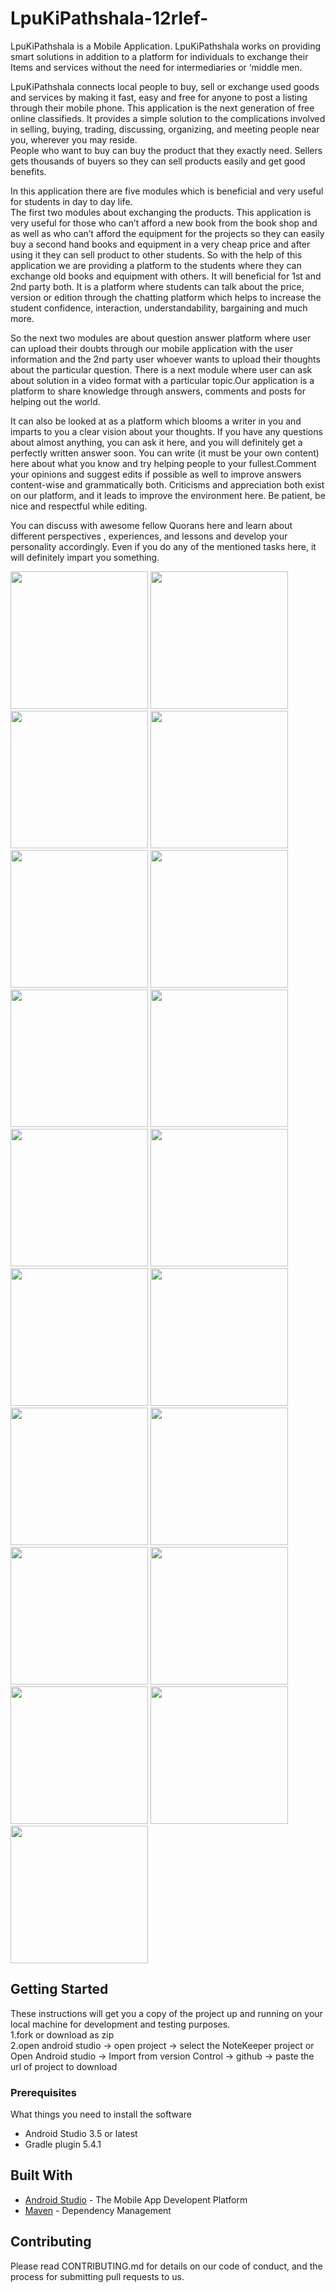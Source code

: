 # LpuKiPathshala-12rlef-


LpuKiPathshala is a Mobile Application. LpuKiPathshala works on providing smart solutions in addition to a platform for individuals to exchange their Items and services without the need for intermediaries or ‘middle men. 

LpuKiPathshala connects local people to buy, sell or exchange used goods and services by making it fast, easy and free for anyone to post a listing through their mobile phone. This application is the next generation of free online classifieds. It provides a simple solution to the complications involved in selling, buying, trading, discussing, organizing, and meeting people near you, wherever you may reside.  
People who want to buy can buy the product that they exactly need. Sellers gets thousands of buyers so they can sell products easily and get good benefits.  


In this application there are five modules which is beneficial and very useful for students in day to day life.   
The first two modules about exchanging the products. This application  is very useful for those who can’t afford a new book from the book shop and as well as who can’t afford the equipment for the projects so they can easily buy a second hand books and equipment in a very cheap price and after using it they can sell product to other students. So with the help of this application we are providing a platform to the students where they can exchange old books and equipment with others. It will beneficial for 1st and 2nd party both. It is a platform where students can talk about the price, version or edition through the chatting platform which helps to increase the student confidence, interaction, understandability, bargaining and much more.  

So the next two modules are about question answer platform where user can upload their doubts through our mobile application with the user information and the 2nd party user whoever wants to upload their thoughts about the particular question. There is a next module where user can ask about solution in a video format with a particular topic.Our application is a platform to share knowledge through answers, comments and posts for helping out the world. 

It can also be looked at as a platform which blooms a writer in you and imparts to you a clear vision about your thoughts. If you have any questions about almost anything, you can ask it here, and you will definitely get a perfectly written answer soon. You can write (it must be your own content) here about what you know and try helping people to your fullest.Comment your opinions and suggest edits if possible as well to improve answers content-wise and grammatically both. Criticisms and appreciation both exist on our platform, and it leads to improve the environment here. Be patient, be nice and respectful while editing.

You can discuss with awesome fellow Quorans here and learn about different perspectives , experiences, and lessons and develop your personality accordingly. Even if you do any of the mentioned tasks here, it will definitely impart you something. 
  
  
  
<img src = "https://github.com/yashjainyj/LpuKiPathshala-12rlef-/blob/master/images/1.png" width = "220" > 
<img src = "https://github.com/yashjainyj/LpuKiPathshala-12rlef-/blob/master/images/2.png" width = "220" > 
<img src = "https://github.com/yashjainyj/LpuKiPathshala-12rlef-/blob/master/images/3.png" width = "220" > 
<img src = "https://github.com/yashjainyj/LpuKiPathshala-12rlef-/blob/master/images/4.png" width = "220" > 
<img src = "https://github.com/yashjainyj/LpuKiPathshala-12rlef-/blob/master/images/5.png" width = "220" > 
<img src = "https://github.com/yashjainyj/LpuKiPathshala-12rlef-/blob/master/images/6.png" width = "220" > 
<img src = "https://github.com/yashjainyj/LpuKiPathshala-12rlef-/blob/master/images/7.png" width = "220" > 
<img src = "https://github.com/yashjainyj/LpuKiPathshala-12rlef-/blob/master/images/8.png" width = "220" > 
<img src = "https://github.com/yashjainyj/LpuKiPathshala-12rlef-/blob/master/images/9.png" width = "220" > 
<img src = "https://github.com/yashjainyj/LpuKiPathshala-12rlef-/blob/master/images/10.png" width = "220" > 
<img src = "https://github.com/yashjainyj/LpuKiPathshala-12rlef-/blob/master/images/11.png" width = "220" > 
<img src = "https://github.com/yashjainyj/LpuKiPathshala-12rlef-/blob/master/images/12.png" width = "220" > 
<img src = "https://github.com/yashjainyj/LpuKiPathshala-12rlef-/blob/master/images/13.png" width = "220" > 
<img src = "https://github.com/yashjainyj/LpuKiPathshala-12rlef-/blob/master/images/14.png" width = "220" > 
<img src = "https://github.com/yashjainyj/LpuKiPathshala-12rlef-/blob/master/images/15.png" width = "220" > 
<img src = "https://github.com/yashjainyj/LpuKiPathshala-12rlef-/blob/master/images/16.png" width = "220" > 
<img src = "https://github.com/yashjainyj/LpuKiPathshala-12rlef-/blob/master/images/17.png" width = "220" > 
<img src = "https://github.com/yashjainyj/LpuKiPathshala-12rlef-/blob/master/images/18.png" width = "220" > 
<img src = "https://github.com/yashjainyj/LpuKiPathshala-12rlef-/blob/master/images/19.png" width = "220" > 

## Getting Started

These instructions will get you a copy of the project up and running on your local machine for development and testing purposes.
<br>
1.fork or download as zip
<br>
2.open android studio -> open project -> select the NoteKeeper project 
or 
Open Android studio -> Import from version Control -> github -> paste the url of project to download


### Prerequisites

What things you need to install the software
* Android Studio 3.5 or latest
* Gradle plugin 5.4.1

## Built With

* [Android Studio](https://developer.android.com/studio/) - The Mobile App Developent Platform
* [Maven](https://maven.apache.org/) - Dependency Management

## Contributing

Please read CONTRIBUTING.md for details on our code of conduct, and the process for submitting pull requests to us.

  
 
